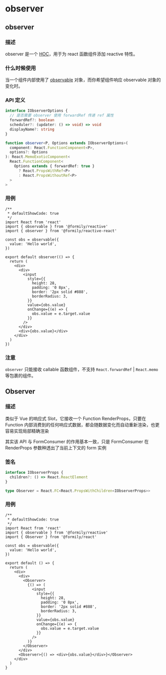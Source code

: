 # observer

## observer

### 描述

observer 是一个 [HOC](https://reactjs.bootcss.com/docs/higher-order-components.html)，用于为 react 函数组件添加 reactive 特性。

### 什么时候使用

当一个组件内部使用了 [observable](https://reactive.formilyjs.org/api/observable) 对象，而你希望组件响应 observable 对象的变化时。

### API 定义

```ts
interface IObserverOptions {
  // 是否需要 observer 使用 forwardRef 传递 ref 属性
  forwardRef?: boolean
  scheduler?: (updater: () => void) => void
  displayName?: string
}

function observer<P, Options extends IObserverOptions>(
  component: React.FunctionComponent<P>,
  options?: Options
): React.MemoExoticComponent<
  React.FunctionComponent<
    Options extends { forwardRef: true }
      ? React.PropsWithRef<P>
      : React.PropsWithoutRef<P>
  >
>
```

### 用例

```tsx
/**
 * defaultShowCode: true
 */
import React from 'react'
import { observable } from '@formily/reactive'
import { observer } from '@formily/reactive-react'

const obs = observable({
  value: 'Hello world',
})

export default observer(() => {
  return (
    <div>
      <div>
        <input
          style={{
            height: 28,
            padding: '0 8px',
            border: '2px solid #888',
            borderRadius: 3,
          }}
          value={obs.value}
          onChange={(e) => {
            obs.value = e.target.value
          }}
        />
      </div>
      <div>{obs.value}</div>
    </div>
  )
})
```

### 注意

`observer` 只能接收 callable 函数组件，不支持 `React.forwardRef` | `React.memo` 等包裹的组件。

## Observer

### 描述

类似于 Vue 的响应式 Slot，它接收一个 Function RenderProps，只要在 Function 内部消费到的任何响应式数据，都会随数据变化而自动重新渲染，也更容易实现局部精确渲染

其实该 API 与 FormConsumer 的作用基本一致，只是 FormConsumer 在 RenderProps 参数种透出了当前上下文的 form 实例

### 签名

```ts
interface IObserverProps {
  children?: () => React.ReactElement
}

type Observer = React.FC<React.PropsWithChildren<IObserverProps>>
```

### 用例

```tsx
/**
 * defaultShowCode: true
 */
import React from 'react'
import { observable } from '@formily/reactive'
import { Observer } from '@formily/react'

const obs = observable({
  value: 'Hello world',
})

export default () => {
  return (
    <div>
      <div>
        <Observer>
          {() => (
            <input
              style={{
                height: 28,
                padding: '0 8px',
                border: '2px solid #888',
                borderRadius: 3,
              }}
              value={obs.value}
              onChange={(e) => {
                obs.value = e.target.value
              }}
            />
          )}
        </Observer>
      </div>
      <Observer>{() => <div>{obs.value}</div>}</Observer>
    </div>
  )
}
```

